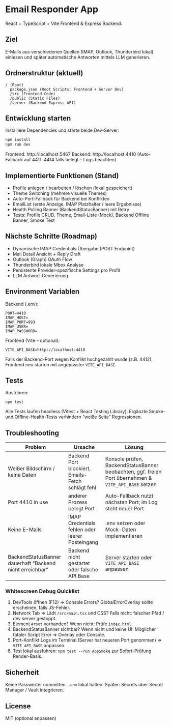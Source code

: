 # Email Responder App

React + TypeScript + Vite Frontend & Express Backend.

## Ziel
E-Mails aus verschiedenen Quellen (IMAP, Outlook, Thunderbird lokal) einlesen und später automatische Antworten mittels LLM generieren.

## Ordnerstruktur (aktuell)
```
/ (Root)
  package.json (Root Scripts: Frontend + Server Dev)
  /src (Frontend Code)
  /public (Static Files)
  /server (Backend Express API)
```

## Entwicklung starten
Installiere Dependencies und starte beide Dev-Server:

```bash
npm install
npm run dev
```

Frontend: http://localhost:5467
Backend:  http://localhost:4410 (Auto-Fallback auf 4411..4414 falls belegt – Logs beachten)

## Implementierte Funktionen (Stand)
- Profile anlegen / bearbeiten / löschen (lokal gespeichert)
- Theme Switching (mehrere visuelle Themes)
- Auto-Port-Fallback für Backend bei Konflikten
- EmailList (erste Anzeige, IMAP Platzhalter / leere Ergebnisse)
- Health Polling Banner (BackendStatusBanner) mit Retry
- Tests: Profile CRUD, Theme, Email-Liste (Mock), Backend Offline Banner, Smoke Test

## Nächste Schritte (Roadmap)
- Dynamische IMAP Credentials Übergabe (POST Endpoint)
- Mail Detail Ansicht + Reply Draft
- Outlook (Graph) OAuth Flow
- Thunderbird lokale Mbox Analyse
- Persistente Provider-spezifische Settings pro Profil
- LLM Antwort-Generierung

## Environment Variablen
Backend (.env):
```
PORT=4410
IMAP_HOST=
IMAP_PORT=993
IMAP_USER=
IMAP_PASSWORD=
```

Frontend (Vite – optional):
```
VITE_API_BASE=http://localhost:4410
```
Falls der Backend-Port wegen Konflikt hochgezählt wurde (z.B. 4412), Frontend neu starten mit angepasster `VITE_API_BASE`.

## Tests
Ausführen:
```
npm test
```
Alle Tests laufen headless (Vitest + React Testing Library). Ergänzte Smoke- und Offline-Health-Tests verhindern “weiße Seite” Regressionen.

## Troubleshooting
| Problem | Ursache | Lösung |
|---------|---------|-------|
| Weißer Bildschirm / keine Daten | Backend Port blockiert, Emails-Fetch schlägt fehl | Konsole prüfen, BackendStatusBanner beobachten, ggf. freien Port übernehmen & `VITE_API_BASE` setzen |
| Port 4410 in use | anderer Prozess belegt Port | Auto-Fallback nutzt nächsten Port; im Log steht neuer Port |
| Keine E-Mails | IMAP Credentials fehlen oder leerer Posteingang | .env setzen oder Mock-Daten implementieren |
| BackendStatusBanner dauerhaft “Backend nicht erreichbar” | Backend nicht gestartet oder falsche API Base | Server starten oder `VITE_API_BASE` anpassen |

### Whitescreen Debug Quicklist
1. DevTools öffnen (F12) ⇒ Console Errors? GlobalErrorOverlay sollte erscheinen, falls JS-Fehler.
2. Network Tab ⇒ Lädt `/src/main.tsx` und CSS? Falls nicht: falscher Pfad / dev server gestoppt.
3. Element `#root` vorhanden? Wenn nicht: Prüfe `index.html`.
4. BackendStatusBanner sichtbar? Wenn nicht und keine UI: Möglicher fataler Script Error ⇒ Overlay oder Console.
5. Port-Konflikt Logs im Terminal (Server hat neueren Port genommen) ⇒ `VITE_API_BASE` anpassen.
6. Test lokal ausführen: `npm test --run AppSmoke` zur Sofort-Prüfung Render-Basis.

## Sicherheit
Keine Passwörter committen. `.env` lokal halten. Später: Secrets über Secret Manager / Vault integrieren.

## License
MIT (optional anpassen)
